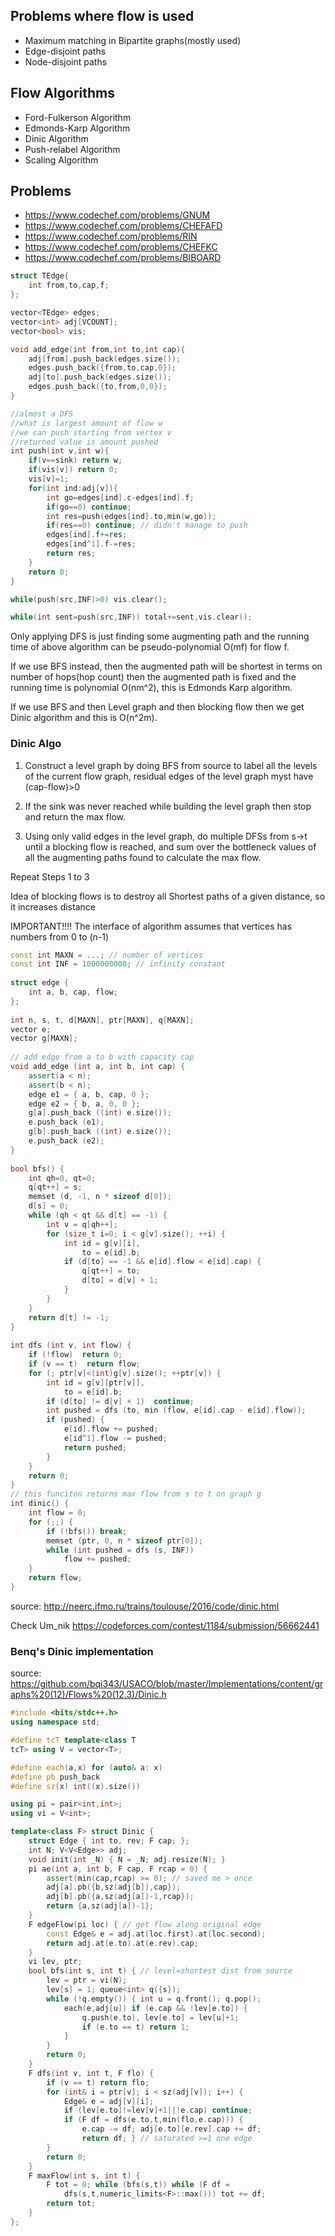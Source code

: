 ## Problems where flow is used
* Maximum matching in Bipartite graphs(mostly used)
* Edge-disjoint paths
* Node-disjoint paths

## Flow Algorithms
* Ford-Fulkerson Algorithm
* Edmonds-Karp Algorithm
* Dinic Algorithm
* Push-relabel Algorithm
* Scaling Algorithm

## Problems
* https://www.codechef.com/problems/GNUM
* https://www.codechef.com/problems/CHEFAFD
* https://www.codechef.com/problems/RIN
* https://www.codechef.com/problems/CHEFKC
* https://www.codechef.com/problems/BIBOARD

```cpp
struct TEdge{
    int from,to,cap,f;
};

vector<TEdge> edges;
vector<int> adj[VCOUNT];
vector<bool> vis;

void add_edge(int from,int to,int cap){
    adj[from].push_back(edges.size());
    edges.push_back({from,to,cap,0});
    adj[to].push_back(edges.size());
    edges.push_back({to,from,0,0});
}

//almost a DFS
//what is largest amount of flow w 
//we can push starting from vertex v
//returned value is amount pushed
int push(int v,int w){
    if(v==sink) return w;
    if(vis[v]) return 0;
    vis[v]=1;
    for(int ind:adj[v]){
        int go=edges[ind].c-edges[ind].f;
        if(go==0) continue;
        int res=push(edges[ind].to,min(w,go));
        if(res==0) continue; // didn't manage to push
        edges[ind].f+=res;
        edges[ind^1].f-=res;
        return res;
    }
    return 0;
}

while(push(src,INF)>0) vis.clear();

while(int sent=push(src,INF)) total+=sent,vis.clear();
```

Only applying DFS is just finding some augmenting path and the running time of above algorithm can be pseudo-polynomial O(mf) for flow f.

If we use BFS instead, then the augmented path will be shortest in terms on number of hops(hop count) then the augmented path is fixed and the running time is polynomial
O(nm^2), this is Edmonds Karp algorithm.

If we use BFS and then Level graph and then blocking flow then we get Dinic algorithm and this is O(n^2m).


### Dinic Algo

1. Construct a level graph by doing BFS from source to label all the levels of the current flow graph, residual edges of the level graph myst have (cap-flow)>0

2. If the sink was never reached while building the level graph then stop and return the max flow.

3. Using only valid edges in the level graph, do multiple DFSs from s->t until a blocking flow is reached, and sum over the  bottleneck values of all the augmenting paths found to calculate the max flow.

Repeat Steps 1 to 3

Idea of blocking flows is to destroy all Shortest paths of a given distance, so it increases distance

IMPORTANT!!!! The interface of algorithm assumes that vertices has numbers from 0 to (n-1)

```cpp
const int MAXN = ...; // number of vertices
const int INF = 1000000000; // infinity constant
 
struct edge {
    int a, b, cap, flow;
};
 
int n, s, t, d[MAXN], ptr[MAXN], q[MAXN];
vector e;
vector g[MAXN];
 
// add edge from a to b with capacity cap
void add_edge (int a, int b, int cap) {
    assert(a < n);
    assert(b < n);
    edge e1 = { a, b, cap, 0 };
    edge e2 = { b, a, 0, 0 };
    g[a].push_back ((int) e.size());
    e.push_back (e1);
    g[b].push_back ((int) e.size());
    e.push_back (e2);
}
 
bool bfs() {
    int qh=0, qt=0;
    q[qt++] = s;
    memset (d, -1, n * sizeof d[0]);
    d[s] = 0;
    while (qh < qt && d[t] == -1) {
        int v = q[qh++];
        for (size_t i=0; i < g[v].size(); ++i) {
            int id = g[v][i],
                to = e[id].b;
            if (d[to] == -1 && e[id].flow < e[id].cap) {
                q[qt++] = to;
                d[to] = d[v] + 1;
            }
        }
    }
    return d[t] != -1;
}
 
int dfs (int v, int flow) {
    if (!flow)  return 0;
    if (v == t)  return flow;
    for (; ptr[v]<(int)g[v].size(); ++ptr[v]) {
        int id = g[v][ptr[v]],
            to = e[id].b;
        if (d[to] != d[v] + 1)  continue;
        int pushed = dfs (to, min (flow, e[id].cap - e[id].flow));
        if (pushed) {
            e[id].flow += pushed;
            e[id^1].flow -= pushed;
            return pushed;
        }
    }
    return 0;
}
// this funciton returns max flow from s to t on graph g
int dinic() {
    int flow = 0;
    for (;;) {
        if (!bfs()) break;
        memset (ptr, 0, n * sizeof ptr[0]);
        while (int pushed = dfs (s, INF))
            flow += pushed;
    }
    return flow;
}
```

source: http://neerc.ifmo.ru/trains/toulouse/2016/code/dinic.html

Check Um_nik https://codeforces.com/contest/1184/submission/56662441


### Benq's Dinic implementation

source: https://github.com/bqi343/USACO/blob/master/Implementations/content/graphs%20(12)/Flows%20(12.3)/Dinic.h

```cpp
#include <bits/stdc++.h>
using namespace std;

#define tcT template<class T
tcT> using V = vector<T>;

#define each(a,x) for (auto& a: x)
#define pb push_back
#define sz(x) int((x).size())

using pi = pair<int,int>;
using vi = V<int>;

template<class F> struct Dinic {
    struct Edge { int to, rev; F cap; };
    int N; V<V<Edge>> adj;
    void init(int _N) { N = _N; adj.resize(N); }
    pi ae(int a, int b, F cap, F rcap = 0) { 
        assert(min(cap,rcap) >= 0); // saved me > once
        adj[a].pb({b,sz(adj[b]),cap});
        adj[b].pb({a,sz(adj[a])-1,rcap});
        return {a,sz(adj[a])-1};
    }
    F edgeFlow(pi loc) { // get flow along original edge
        const Edge& e = adj.at(loc.first).at(loc.second);
        return adj.at(e.to).at(e.rev).cap;
    }
    vi lev, ptr;
    bool bfs(int s, int t) { // level=shortest dist from source
        lev = ptr = vi(N);
        lev[s] = 1; queue<int> q({s});
        while (!q.empty()) { int u = q.front(); q.pop();
            each(e,adj[u]) if (e.cap && !lev[e.to]) {
                q.push(e.to), lev[e.to] = lev[u]+1;
                if (e.to == t) return 1;
            }
        }
        return 0;
    }
    F dfs(int v, int t, F flo) {
        if (v == t) return flo;
        for (int& i = ptr[v]; i < sz(adj[v]); i++) {
            Edge& e = adj[v][i];
            if (lev[e.to]!=lev[v]+1||!e.cap) continue;
            if (F df = dfs(e.to,t,min(flo,e.cap))) { 
                e.cap -= df; adj[e.to][e.rev].cap += df;
                return df; } // saturated >=1 one edge
        }
        return 0;
    }
    F maxFlow(int s, int t) {
        F tot = 0; while (bfs(s,t)) while (F df = 
            dfs(s,t,numeric_limits<F>::max())) tot += df;
        return tot;
    }
};
```
